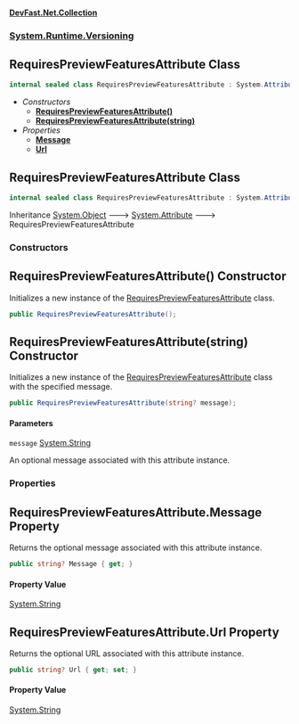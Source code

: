 #### [DevFast.Net.Collection](index.md 'index')
### [System.Runtime.Versioning](System.Runtime.Versioning.md 'System.Runtime.Versioning')

## RequiresPreviewFeaturesAttribute Class

```csharp
internal sealed class RequiresPreviewFeaturesAttribute : System.Attribute
```
- *Constructors*
  - **[RequiresPreviewFeaturesAttribute()](System.Runtime.Versioning.RequiresPreviewFeaturesAttribute.md#System.Runtime.Versioning.RequiresPreviewFeaturesAttribute.RequiresPreviewFeaturesAttribute() 'System.Runtime.Versioning.RequiresPreviewFeaturesAttribute.RequiresPreviewFeaturesAttribute()')**
  - **[RequiresPreviewFeaturesAttribute(string)](System.Runtime.Versioning.RequiresPreviewFeaturesAttribute.md#System.Runtime.Versioning.RequiresPreviewFeaturesAttribute.RequiresPreviewFeaturesAttribute(string) 'System.Runtime.Versioning.RequiresPreviewFeaturesAttribute.RequiresPreviewFeaturesAttribute(string)')**
- *Properties*
  - **[Message](System.Runtime.Versioning.RequiresPreviewFeaturesAttribute.md#System.Runtime.Versioning.RequiresPreviewFeaturesAttribute.Message 'System.Runtime.Versioning.RequiresPreviewFeaturesAttribute.Message')**
  - **[Url](System.Runtime.Versioning.RequiresPreviewFeaturesAttribute.md#System.Runtime.Versioning.RequiresPreviewFeaturesAttribute.Url 'System.Runtime.Versioning.RequiresPreviewFeaturesAttribute.Url')**

## RequiresPreviewFeaturesAttribute Class

```csharp
internal sealed class RequiresPreviewFeaturesAttribute : System.Attribute
```

Inheritance [System.Object](https://docs.microsoft.com/en-us/dotnet/api/System.Object 'System.Object') &#129106; [System.Attribute](https://docs.microsoft.com/en-us/dotnet/api/System.Attribute 'System.Attribute') &#129106; RequiresPreviewFeaturesAttribute
### Constructors

<a name='System.Runtime.Versioning.RequiresPreviewFeaturesAttribute.RequiresPreviewFeaturesAttribute()'></a>

## RequiresPreviewFeaturesAttribute() Constructor

Initializes a new instance of the [RequiresPreviewFeaturesAttribute](System.Runtime.Versioning.RequiresPreviewFeaturesAttribute.md 'System.Runtime.Versioning.RequiresPreviewFeaturesAttribute') class.

```csharp
public RequiresPreviewFeaturesAttribute();
```

<a name='System.Runtime.Versioning.RequiresPreviewFeaturesAttribute.RequiresPreviewFeaturesAttribute(string)'></a>

## RequiresPreviewFeaturesAttribute(string) Constructor

Initializes a new instance of the [RequiresPreviewFeaturesAttribute](System.Runtime.Versioning.RequiresPreviewFeaturesAttribute.md 'System.Runtime.Versioning.RequiresPreviewFeaturesAttribute') class with the specified message.

```csharp
public RequiresPreviewFeaturesAttribute(string? message);
```
#### Parameters

<a name='System.Runtime.Versioning.RequiresPreviewFeaturesAttribute.RequiresPreviewFeaturesAttribute(string).message'></a>

`message` [System.String](https://docs.microsoft.com/en-us/dotnet/api/System.String 'System.String')

An optional message associated with this attribute instance.
### Properties

<a name='System.Runtime.Versioning.RequiresPreviewFeaturesAttribute.Message'></a>

## RequiresPreviewFeaturesAttribute.Message Property

Returns the optional message associated with this attribute instance.

```csharp
public string? Message { get; }
```

#### Property Value
[System.String](https://docs.microsoft.com/en-us/dotnet/api/System.String 'System.String')

<a name='System.Runtime.Versioning.RequiresPreviewFeaturesAttribute.Url'></a>

## RequiresPreviewFeaturesAttribute.Url Property

Returns the optional URL associated with this attribute instance.

```csharp
public string? Url { get; set; }
```

#### Property Value
[System.String](https://docs.microsoft.com/en-us/dotnet/api/System.String 'System.String')